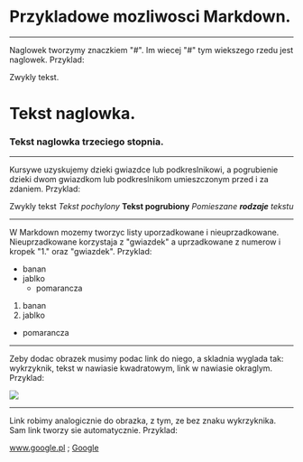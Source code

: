 # Przykladowe mozliwosci Markdown.

----------------------------------------

Naglowek tworzymy znaczkiem "#". Im wiecej "#" tym wiekszego rzedu jest naglowek. Przyklad:

Zwykly tekst.
# Tekst naglowka.
### Tekst naglowka trzeciego stopnia.

----------------------------------------

Kursywe uzyskujemy dzieki gwiazdce lub podkreslnikowi, a pogrubienie dzieki dwom gwiazdkom lub podkreslnikom umieszczonym przed i za zdaniem. Przyklad:

Zwykly tekst
*Tekst pochylony*
**Tekst pogrubiony**
*Pomieszane __rodzaje__ tekstu*

----------------------------------------

W Markdown mozemy tworzyc listy uporzadkowane i nieuprzadkowane. Nieuprzadkowane korzystaja z "gwiazdek" a uprzadkowane z numerow i kropek "1." oraz "gwiazdek". Przyklad:

* banan
* jablko
  * pomarancza

1. banan
2. jablko
 * pomarancza

----------------------------------------

Zeby dodac obrazek musimy podac link do niego, a skladnia wyglada tak: wykrzyknik, tekst w nawiasie kwadratowym, link w nawiasie okraglym. Przyklad:

![](http://upload.wikimedia.org/wikipedia/pt/e/e1/Logo_Windows_Media_Center-pt.PNG)

----------------------------------------

Link robimy analogicznie do obrazka, z tym, ze bez znaku wykrzyknika. Sam link tworzy sie automatycznie. Przyklad:

www.google.pl ; [Google](https://www.google.pl/)
